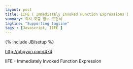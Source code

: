 ```yaml
---
layout: post
title: IIFE ( Immediately Invoked Function Expressions )
summary: 즉시 호출 함수 표현식
tagline: "Supporting tagline"
tags : [Javascript, IIFE ]
---
```

{% include JB/setup %}

http://ohgyun.com/474

IIFE - Immediately Invoked Function Expression

